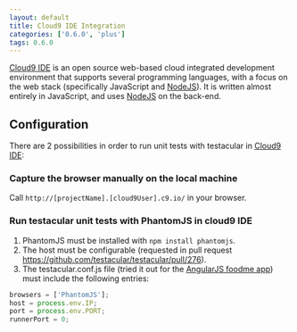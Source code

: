 ```yaml
---
layout: default
title: Cloud9 IDE Integration
categories: ['0.6.0', 'plus']
tags: 0.6.0
---
```



[Cloud9 IDE] is an open source web-based cloud integrated development environment that supports several programming languages, with a focus on the web stack (specifically JavaScript and [NodeJS]). It is written almost entirely in JavaScript, and uses [NodeJS] on the back-end. 

## Configuration

There are 2 possibilities in order to run unit tests with testacular in [Cloud9 IDE]: 

### Capture the browser manually on the local machine

Call `http://[projectName].[cloud9User].c9.io/` in your browser.

### Run testacular unit tests with PhantomJS in cloud9 IDE

1. PhantomJS must be installed with `npm install phantomjs`.
2. The host must be configurable (requested in pull request https://github.com/testacular/testacular/pull/276). 
3. The testacular.conf.js file (tried it out for the
  [AngularJS foodme app]) must include the following entries: 

```javascript
browsers = ['PhantomJS'];
host = process.env.IP;
port = process.env.PORT;
runnerPort = 0;
```

[Cloud9 IDE]: https://c9.io/
[AngularJS foodme app]: https://github.com/IgorMinar/foodme
[NodeJS]: http://nodejs.org/
